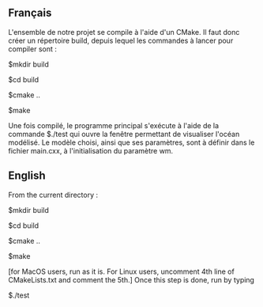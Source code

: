 ## Français
L'ensemble de notre projet se compile à l'aide d'un CMake. Il faut donc créer un répertoire build, depuis lequel les commandes à lancer pour compiler sont :

 $mkdir build
 
 $cd build
 
 $cmake .. 
 
 $make

Une fois compilé, le programme principal s'exécute à l'aide de la commande $./test  qui ouvre la fenêtre permettant de visualiser l'océan modélisé. Le modèle choisi, ainsi que ses paramètres, sont à définir dans le fichier main.cxx, à l'initialisation du paramètre wm.


## English
From the current directory :

 $mkdir build
 
 $cd build
 
 $cmake .. 
 
 $make
 
[for MacOS users, run as it is. For Linux users, uncomment 4th line of CMakeLists.txt and comment the 5th.]
Once this step is done, run by typing 
 
 $./test
 
 
